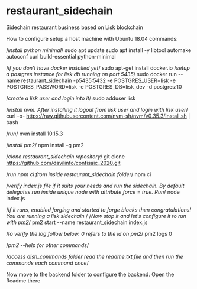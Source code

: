 # restaurant_sidechain
Sidechain restaurant business based on Lisk blockchain

How to configure
setup a host machine with Ubuntu 18.04
commands: 

/*install python minimal*/
sudo apt update
sudo apt install -y libtool automake autoconf curl build-essential python-minimal

/*if you don't have docker installed yet*/
sudo apt-get install docker.io
/*setup a postgres instance for lisk db running on port 5435*/
sudo docker run --name restaurant_sidechain -p5435:5432 -e POSTGRES_USER=lisk -e POSTGRES_PASSWORD=lisk -e POSTGRES_DB=lisk_dev -d postgres:10

/*create a lisk user and login into it*/
sudo adduser lisk

/*install nvm. After installing it logout from lisk user and login with lisk user*/
curl -o- https://raw.githubusercontent.com/nvm-sh/nvm/v0.35.3/install.sh | bash

/*run*/
nvm install 10.15.3

/*install pm2*/
npm install -g pm2

/*clone restaurant_sidechain repository*/
git clone https://github.com/davilinfo/confisaic_2020.git

/*run npm ci from inside restaurant_sidechain folder*/
npm ci

/*verify index.js file if it suits your needs and run the sidechain. By default delegates run inside unique node with attribute force = true. Run*/ node index.js

/*If it runs, enabled forging and started to forge blocks then congratulations! You are running a lisk sidechain.*/
/*Now stop it and let's configure it to run with pm2*/
pm2 start --name restaurant_sidechain index.js

/*to verify the log follow below. 0 refers to the id on pm2*/
pm2 logs 0

/*pm2 --help for other commands*/

/*access dish_commands folder read the readme.txt file and then run the commands each command once*/

Now move to the backend folder to configure the backend. Open the Readme there
